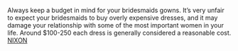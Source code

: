 Always keep a budget in mind for your bridesmaids gowns. It’s very unfair to expect your bridesmaids to buy overly expensive dresses, and it may damage your relationship with some of the most important women in your life. Around $100-250 each dress is generally considered a reasonable cost.
 <a href="http://www.twiceclub.com/public/shoponlinejp.asp?cheap=products-c243.html" title="NIXON">NIXON</a>